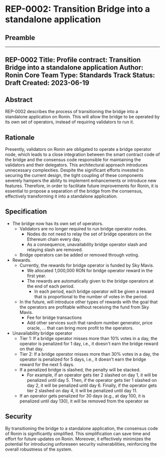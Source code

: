 # REP-0002: Transition Bridge into a standalone application

## Preamble
---
REP-0002
Title: Profile contract: Transition Bridge into a standalone application
Author: Ronin Core Team
Type: Standards Track
Status: Draft
Created: 2023-06-19
---

## Abstract

REP-0002 describes the process of transitioning the bridge into a standalone application on Ronin. This will allow the bridge to be operated by its own set of operators, instead of requiring validators to run it.

## Rationale

Presently, validators on Ronin are obligated to operate a bridge operator node, which leads to a close integration between the smart contract code of the bridge and the consensus code responsible for maintaining the validators and their delegators. This architectural approach introduces unnecessary complexities. Despite the significant efforts invested in securing the current design, the tight coupling of these components severely hampers the ability to implement enhancements or introduce new features. Therefore, in order to facilitate future improvements for Ronin, it is essential to propose a separation of the bridge from the consensus, effectively transforming it into a standalone application.

## Specification

- The bridge now has its own set of operators.
    - Validators are no longer required to run bridge operator nodes.
        - Nodes do not need to relay the set of bridge operators on the Ethereum chain every day.
        - As a consequence, unavailability bridge operator slash and relaying slash are removed.
    - Bridge operators can be added or removed through voting.
- Rewards.
    - Currently, the rewards for bridge operator is funded by Sky Mavis.
        - We allocated 1,000,000 RON for bridge operator reward in the first year.
        - The rewards are automatically given to the bridge operators at the end of each period.
            - In each period, each bridge operator will be given a reward that is proportional to the number of votes in the period.
    - In the future, will introduce other types of rewards with the goal that the operators are profitable without receiving the fund from Sky Mavis.
        - Fee for bridge transactions
        - Add other services such that random number generator, price oracle, … that can bring more profit to the operators.
- Unavailability bridge operator
    - Tier 1: If a bridge operator misses more than 10% votes in a day, the operator is penalized for 1 day, i.e., it doesn't earn the bridge reward on that day.
    - Tier 2: If a bridge operator misses more than 30% votes in a day, the operator is penalized for 5 days, i.e., it doesn't earn the bridge reward for the next 5 days.
    - If a penalized bridge is slashed, the penalty will be stacked.
        - For example, if an operator gets tier 2 slashed on day 1, it will be penalized until day 5. Then, if the operator gets tier 1 slashed on day 2, it will be penalized until day 6. Finally, if the operator gets tier 2 slashed on day 4, it will be penalized until day 11.
    - If an operator gets penalized for 30 days (e.g., at day 100, it is penalized until day 130), it will be removed from the operator se

## Security

By transitioning the bridge to a standalone application, the consensus code of Ronin is significantly simplified. This simplification can save time and effort for future updates on Ronin. Moreover, it effectively minimizes the potential for introducing unforeseen security vulnerabilities, reinforcing the overall robustness of the system.